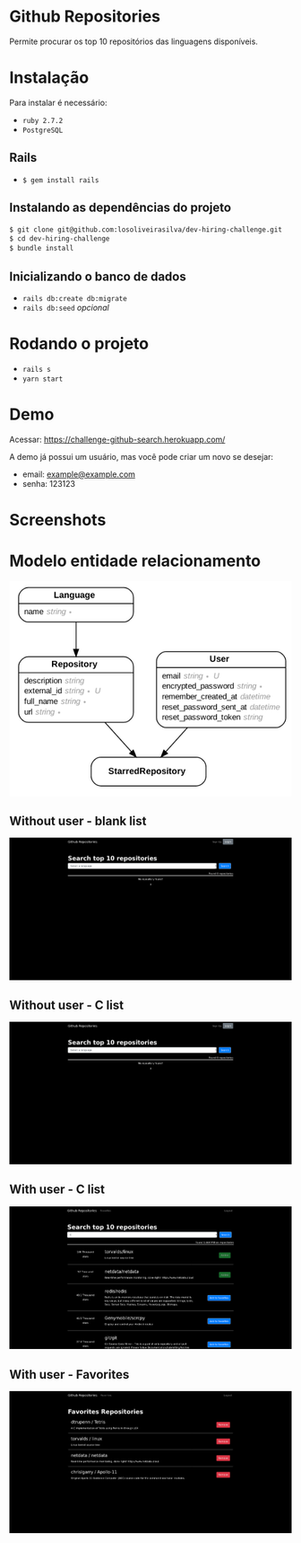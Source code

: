 # Github Repositories

Permite procurar os top 10 repositórios das linguagens disponíveis.

# Instalação
Para instalar é necessário:
- `ruby 2.7.2`
- `PostgreSQL`

## Rails
- `$ gem install rails`

## Instalando as dependências do projeto
```bash
$ git clone git@github.com:losoliveirasilva/dev-hiring-challenge.git
$ cd dev-hiring-challenge
$ bundle install
```
## Inicializando o banco de dados
- `rails db:create db:migrate`
- `rails db:seed` _opcional_

# Rodando o projeto
- `rails s`
- `yarn start`

# Demo
Acessar: https://challenge-github-search.herokuapp.com/

A demo já possui um usuário, mas você pode criar um novo se desejar:
- email: example@example.com
- senha: 123123

# Screenshots

# Modelo entidade relacionamento
![Entity Relationship Diagram](doc/screenshots/erd.png)

## Without user - blank list
![No user - blank list](doc/screenshots/no-user-empty.png)

## Without user - C list
![No user - C list](doc/screenshots/no-user-empty.png)

## With user - C list
![No user - C list](doc/screenshots/user-c.png)

## With user - Favorites
![No user - C list](doc/screenshots/user-starred.png)
